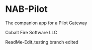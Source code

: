 # NAB-Pilot
The companion app for a Pilot Gateway

Cobalt Fire Software LLC

ReadMe-Edit_testing branch edited